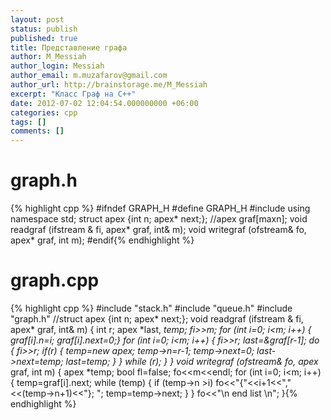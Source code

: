 ```yaml
---
layout: post
status: publish
published: true
title: Представление графа
author: M_Messiah
author_login: Messiah
author_email: m.muzafarov@gmail.com
author_url: http://brainstorage.me/M_Messiah
excerpt: "Класс Граф на C++"
date: 2012-07-02 12:04:54.000000000 +06:00
categories: cpp
tags: []
comments: []
---
```


# graph.h #
{% highlight cpp %}
#ifndef GRAPH_H
#define GRAPH_H
#include <fstream>
using namespace std;
struct apex {int n; apex* next;};
//apex graf[maxn];
void readgraf (ifstream & fi, apex* graf, int& m);
void writegraf (ofstream& fo, apex* graf, int m);
#endif{% endhighlight %}
# graph.cpp #

{% highlight cpp %}
#include "stack.h"
#include "queue.h"
#include "graph.h"
//struct apex {int n; apex* next;};
void readgraf (ifstream & fi, apex* graf, int& m) {
	int r;
	apex *last, *temp;
	fi>>m;
	for (int i=0; i<m; i++) { graf[i].n=i; graf[i].next=0;}
	for (int i=0; i<m; i++)
	{
		fi>>r;
		last=&graf[r-1];
		do {
			fi>>r;
			if(r) {
				temp=new apex;
				temp->n=r-1;
				temp->next=0;
				last->next=temp;
				last=temp;
			}
		} while (r);
	}
}
void writegraf (ofstream& fo, apex* graf, int m) {
	apex *temp;
	bool fl=false;
	fo<<m<<endl;
	for (int i=0; i<m; i++) {
		temp=graf[i].next;
		while (temp) {
			if (temp->n >i)
				fo<<"{"<<i+1<<","<<(temp->n+1)<<"}; ";
			temp=temp->next;
		}
	}
	fo<<"\n end list \n";
}{% endhighlight %}

